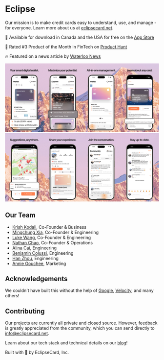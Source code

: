 # Eclipse

Our mission is to make credit cards easy to understand, use, and manage - for everyone. Learn more about us at [eclipsecard.net](https://eclipsecard.webflow.io).

🎉 Available for download in Canada and the USA for free on the [App Store](https://apps.apple.com/app/eclipse-cashback-and-rewards/id6444634565)

🚀 Rated #3 Product of the Month in FinTech on [Product Hunt](https://www.producthunt.com/products/eclipse-digital-wallet)

🔥 Featured on a news article by [Waterloo News](https://uwaterloo.ca/news/new-startup-helps-credit-card-users-maximize-rewards-and)

![Alt text](https://github.com/EclipseCard/Public-Files/blob/main/documents/eclipse-example1.png?raw=true)
![Alt text](https://github.com/EclipseCard/Public-Files/blob/main/documents/eclipse-example2.png?raw=true)

## Our Team

- [Krish Kodali](https://www.linkedin.com/in/krish-kodali/), Co-Founder & Business
- [Mingchung Xia](https://www.linkedin.com/in/mingchung-xia/), Co-Founder & Engineering
- [Luke Wang](https://www.linkedin.com/in/luke-wang63/), Co-Founder & Engineering
- [Nathan Chao](https://www.linkedin.com/in/nathan-chao-997376204/), Co-Founder & Operations
- [Alina Cai](https://www.linkedin.com/in/alina-cai/), Engineering
- [Benjamin Colussi](https://www.linkedin.com/in/benjamin-colussi/), Engineering
- [Han Zhou](https://www.linkedin.com/in/han-zhou-656676280/), Engineering
- [Annie Gouchee](https://www.linkedin.com/in/anniegouchee/), Marketing


## Acknowledgements

We couldn't have built this without the help of [Google](https://startup.google.com), [Velocity](https://www.velocityincubator.com), and many others!

## Contributing

Our projects are currently all private and closed source. However, feedback is greatly appreciated from the community, which you can send directly to info@eclipsecard.net.

Learn about our tech stack and technical details on our [blog](https://eclipsecard.webflow.io/post/behind-eclipse-the-technicals)!

Built with 🧡 by EclipseCard, Inc.

